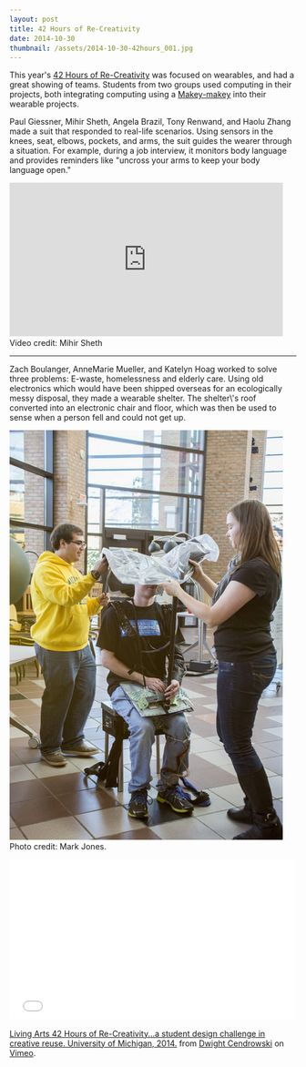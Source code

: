 ```yaml
---
layout: post
title: 42 Hours of Re-Creativity
date: 2014-10-30
thumbnail: /assets/2014-10-30-42hours_001.jpg
---
```


This year\'s [42 Hours of Re-Creativity](http://artsengine.umich.edu/42hrs.php) was focused on wearables, and had a great showing of teams.  Students from two groups used computing in their projects, both integrating computing using a [Makey-makey](http://makeymakey.com/) into their wearable projects.

Paul Giessner, Mihir Sheth, Angela Brazil, Tony Renwand, and Haolu Zhang made a suit that responded to real-life scenarios.  Using sensors in the knees, seat, elbows, pockets, and arms, the suit guides the wearer through a situation.  For example, during a job interview, it monitors body language and provides reminders like \"uncross your arms to keep your body language open.\"

<iframe
  width="480" height="270"
  src="http://www.youtube.com/embed/-jBFVT1b6XU?autoplay=0&controls=2&showinfo=0&rel=0"
  frameborder="0"
  allowfullscreen>
</iframe>
Video credit: Mihir Sheth

<hr>
Zach Boulanger, AnneMarie Mueller, and Katelyn Hoag worked to solve three problems: E-waste, homelessness and elderly care.  Using old electronics which would have been shipped overseas for an ecologically messy disposal, they made a wearable shelter.  The shelter\'s roof converted into an electronic chair and floor, which was then be used to sense when a person fell and could not get up.

<img src="/assets/2014-10-30-42hours_002.jpg" alt="" style="width:480px"><br>
Photo credit: Mark Jones.

<iframe src="//player.vimeo.com/video/110413467" width="500" height="281" frameborder="0" webkitallowfullscreen mozallowfullscreen allowfullscreen></iframe> <p><a href="http://vimeo.com/110413467">Living Arts 42 Hours of Re-Creativity...a student design challenge in creative reuse. University of Michigan, 2014.</a> from <a href="http://vimeo.com/user8593646">Dwight Cendrowski</a> on <a href="https://vimeo.com">Vimeo</a>.</p>
